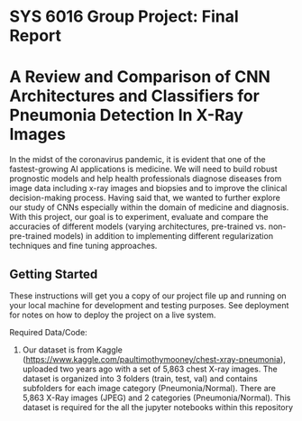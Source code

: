 # SYS 6016 Group Project: Final Report 
# A Review and Comparison of CNN Architectures and Classifiers for Pneumonia Detection In X-Ray Images 

In the midst of the coronavirus pandemic, it is evident that one of the fastest-growing AI applications is medicine. We will need to build robust prognostic models and help health professionals diagnose diseases from image data including x-ray images and biopsies and to improve the clinical decision-making process. Having said that, we wanted to further explore our study of CNNs especially within the domain of medicine and diagnosis. With this project, our goal is to experiment, evaluate and compare the accuracies of different models (varying architectures, pre-trained vs. non-pre-trained models) in addition to implementing different regularization techniques and fine tuning approaches. 


## Getting Started

These instructions will get you a copy of our project file up and running on your local machine for development and testing purposes. 
See deployment for notes on how to deploy the project on a live system.


Required Data/Code: 

1. Our dataset is from Kaggle (https://www.kaggle.com/paultimothymooney/chest-xray-pneumonia), uploaded two years ago with a set of 5,863 chest X-ray images. 
The dataset is organized into 3 folders (train, test, val) and contains subfolders for each image category (Pneumonia/Normal). 
There are 5,863 X-Ray images (JPEG) and 2 categories (Pneumonia/Normal). This dataset is required for the all the jupyter notebooks within this repository 





```
